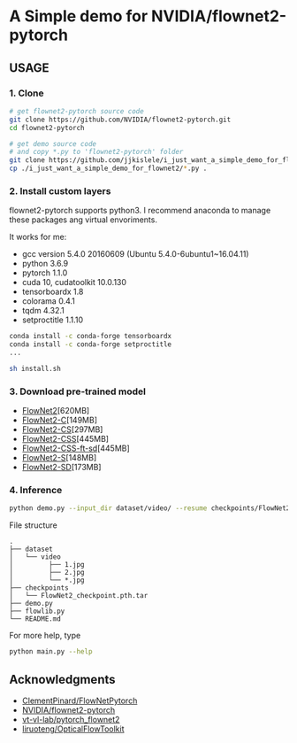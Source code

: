 # A Simple demo for NVIDIA/flownet2-pytorch

## USAGE

### 1. Clone
```bash
# get flownet2-pytorch source code
git clone https://github.com/NVIDIA/flownet2-pytorch.git
cd flownet2-pytorch

# get demo source code
# and copy *.py to 'flownet2-pytorch' folder
git clone https://github.com/jjkislele/i_just_want_a_simple_demo_for_flownet2
cp ./i_just_want_a_simple_demo_for_flownet2/*.py .
```

### 2. Install custom layers
flownet2-pytorch supports python3. I recommend anaconda to manage these packages ang virtual envoriments.

It works for me:

- gcc version 5.4.0 20160609 (Ubuntu 5.4.0-6ubuntu1~16.04.11)
- python 3.6.9
- pytorch 1.1.0
- cuda 10, cudatoolkit 10.0.130
- tensorboardx 1.8
- colorama 0.4.1
- tqdm 4.32.1
- setproctitle 1.1.10

```bash
conda install -c conda-forge tensorboardx 
conda install -c conda-forge setproctitle 
...

sh install.sh
```

### 3. Download pre-trained model

* [FlowNet2](https://drive.google.com/file/d/1hF8vS6YeHkx3j2pfCeQqqZGwA_PJq_Da/view?usp=sharing)[620MB]
* [FlowNet2-C](https://drive.google.com/file/d/1BFT6b7KgKJC8rA59RmOVAXRM_S7aSfKE/view?usp=sharing)[149MB]
* [FlowNet2-CS](https://drive.google.com/file/d/1iBJ1_o7PloaINpa8m7u_7TsLCX0Dt_jS/view?usp=sharing)[297MB]
* [FlowNet2-CSS](https://drive.google.com/file/d/157zuzVf4YMN6ABAQgZc8rRmR5cgWzSu8/view?usp=sharing)[445MB]
* [FlowNet2-CSS-ft-sd](https://drive.google.com/file/d/1R5xafCIzJCXc8ia4TGfC65irmTNiMg6u/view?usp=sharing)[445MB]
* [FlowNet2-S](https://drive.google.com/file/d/1V61dZjFomwlynwlYklJHC-TLfdFom3Lg/view?usp=sharing)[148MB]
* [FlowNet2-SD](https://drive.google.com/file/d/1QW03eyYG_vD-dT-Mx4wopYvtPu_msTKn/view?usp=sharing)[173MB]

### 4. Inference

```bash
python demo.py --input_dir dataset/video/ --resume checkpoints/FlowNet2_checkpoint.pth.tar --save result --save_flow --save_img
```

File structure

```
.
├── dataset
│   └── video
│         ├── 1.jpg
│         ├── 2.jpg
│         └── *.jpg
├── checkpoints		
│   └── FlowNet2_checkpoint.pth.tar
├── demo.py 
├── flowlib.py  	
└── README.md 	
```

For more help, type 

```bash
python main.py --help
```

## Acknowledgments

- [ClementPinard/FlowNetPytorch](https://github.com/ClementPinard/FlowNetPytorch)
- [NVIDIA/flownet2-pytorch](https://https://github.com/NVIDIA/flownet2-pytorch)
- [vt-vl-lab/pytorch_flownet2](https://github.com/vt-vl-lab/pytorch_flownet2)
- [liruoteng/OpticalFlowToolkit](https://github.com/liruoteng/OpticalFlowToolkit)